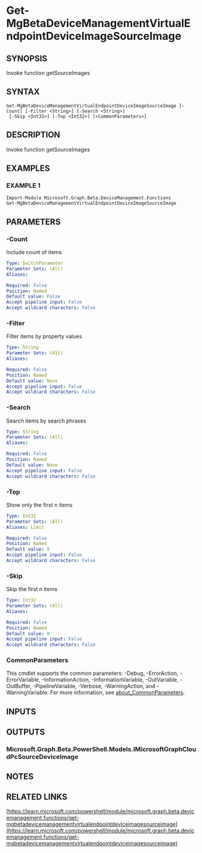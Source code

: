﻿---
external help file: Microsoft.Graph.Beta.DeviceManagement.Functions-help.xml
Module Name: Microsoft.Graph.Beta.DeviceManagement.Functions
online version: https://learn.microsoft.com/powershell/module/microsoft.graph.beta.devicemanagement.functions/get-mgbetadevicemanagementvirtualendpointdeviceimagesourceimage
schema: 2.0.0
---

# Get-MgBetaDeviceManagementVirtualEndpointDeviceImageSourceImage

## SYNOPSIS
Invoke function getSourceImages

## SYNTAX

```
Get-MgBetaDeviceManagementVirtualEndpointDeviceImageSourceImage [-Count] [-Filter <String>] [-Search <String>]
 [-Skip <Int32>] [-Top <Int32>] [<CommonParameters>]
```

## DESCRIPTION
Invoke function getSourceImages

## EXAMPLES

### EXAMPLE 1
```
Import-Module Microsoft.Graph.Beta.DeviceManagement.Functions
Get-MgBetaDeviceManagementVirtualEndpointDeviceImageSourceImage
```

## PARAMETERS

### -Count
Include count of items

```yaml
Type: SwitchParameter
Parameter Sets: (All)
Aliases:

Required: False
Position: Named
Default value: False
Accept pipeline input: False
Accept wildcard characters: False
```

### -Filter
Filter items by property values

```yaml
Type: String
Parameter Sets: (All)
Aliases:

Required: False
Position: Named
Default value: None
Accept pipeline input: False
Accept wildcard characters: False
```

### -Search
Search items by search phrases

```yaml
Type: String
Parameter Sets: (All)
Aliases:

Required: False
Position: Named
Default value: None
Accept pipeline input: False
Accept wildcard characters: False
```

### -Top
Show only the first n items

```yaml
Type: Int32
Parameter Sets: (All)
Aliases: Limit

Required: False
Position: Named
Default value: 0
Accept pipeline input: False
Accept wildcard characters: False
```

### -Skip
Skip the first n items

```yaml
Type: Int32
Parameter Sets: (All)
Aliases:

Required: False
Position: Named
Default value: 0
Accept pipeline input: False
Accept wildcard characters: False
```

### CommonParameters
This cmdlet supports the common parameters: -Debug, -ErrorAction, -ErrorVariable, -InformationAction, -InformationVariable, -OutVariable, -OutBuffer, -PipelineVariable, -Verbose, -WarningAction, and -WarningVariable. For more information, see [about_CommonParameters](http://go.microsoft.com/fwlink/?LinkID=113216).

## INPUTS

## OUTPUTS

### Microsoft.Graph.Beta.PowerShell.Models.IMicrosoftGraphCloudPcSourceDeviceImage
## NOTES

## RELATED LINKS

[https://learn.microsoft.com/powershell/module/microsoft.graph.beta.devicemanagement.functions/get-mgbetadevicemanagementvirtualendpointdeviceimagesourceimage](https://learn.microsoft.com/powershell/module/microsoft.graph.beta.devicemanagement.functions/get-mgbetadevicemanagementvirtualendpointdeviceimagesourceimage)

